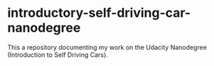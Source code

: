 # introductory-self-driving-car-nanodegree

This a repository documenting my work on the Udacity Nanodegree (Introduction to Self Driving Cars).
